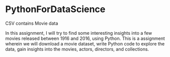 # PythonForDataScience

CSV contains Movie data 

In this assignment, I will try to find some interesting insights into a few movies released between 1916 and 2016, using Python. This is a  assignment wherein we will download a movie dataset, write Python code to explore the data, gain insights into the movies, actors, directors, and collections.
